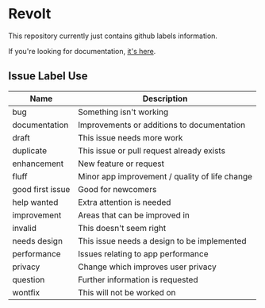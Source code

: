# Revolt

This repository currently just contains github labels information.

If you're looking for documentation, [it's here](https://developers.revolt.chat).

## Issue Label Use

 Name | Description
------|-------------
bug | Something isn't working
documentation | Improvements or additions to documentation
draft | This issue needs more work
duplicate | This issue or pull request already exists
enhancement | New feature or request
fluff | Minor app improvement / quality of life change
good first issue | Good for newcomers
help wanted | Extra attention is needed
improvement | Areas that can be improved in
invalid | This doesn't seem right
needs design | This issue needs a design to be implemented
performance | Issues relating to app performance
privacy | Change which improves user privacy
question | Further information is requested
wontfix | This will not be worked on
